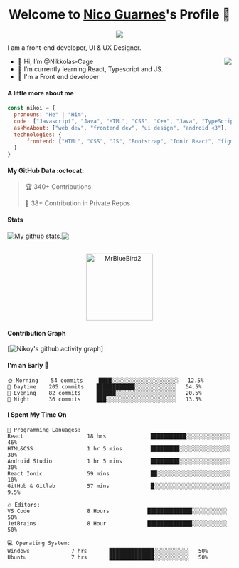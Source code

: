 <p align="center">
  <h1 align="center">Welcome to <a href="https://github.com/Nikkolas-Cage">Nico Guarnes</a>'s Profile 👋</h1>
</p>
<p align="center">
  <a align="center" href="https://github.com/DenverCoder1/readme-typing-svg"><img src="https://readme-typing-svg.herokuapp.com?&font=IBM+Plex+Sans&color=F72EE2&size=25&lines=Welcome+to+my+GitHub+Profile!;I'm+a+Front+end+developer;I'm+a+sleepy+programmer;I'm+a+React+developer" /></a>
</p>
<p>I am a front-end developer, UI & UX Designer.</p>
<img align="right" src="https://media1.giphy.com/media/3oKIPnAiaMCws8nOsE/giphy.gif?cid=ecf05e47ktswty14j5lczfgok5wet5ae7otgg46p4k7wc02q&rid=giphy.gif&ct=g">
<ul>
  <li>👋 Hi, I’m @Nikkolas-Cage</li>
  <li>🌱 I’m currently learning React, Typescript and JS.</li>
  <li>💼 I'm a Front end developer </li>
</ul>

#### A little more about me
```javascript
const nikoi = {
  pronouns: "He" | "Him",
  code: ["Javascript", "Java", "HTML", "CSS", "C++", "Java", "TypeScript", "C#"],
  askMeAbout: ["web dev", "frontend dev", "ui design", "android <3"],
  technologies: {
      frontend: ["HTML", "CSS", "JS", "Bootstrap", "Ionic React", "figma", "Adobe XD"]
  }
}
```

#### My GitHub Data :octocat:
> 🏆 340+ Contributions
 > 
> 🔑 38+ Contribution in Private Repos
 > 

#### Stats
<a href="https://github.com/anuraghazra/github-readme-stats">
  <img align="center" src="https://github-readme-stats.anuraghazra1.vercel.app/api?username=Nikkolas-Cage&show_icons=true&include_all_commits=true&theme=onedark" alt="My github stats" />
</a>
<a href="https://github.com/anuraghazra/github-readme-stats">
  <!-- Change the `github-readme-stats.anuraghazra1.vercel.app` to `github-readme-stats.vercel.app`  -->
  <img align="center" src="https://github-readme-stats.anuraghazra1.vercel.app/api/top-langs/?username=Nikkolas-Cage&layout=compact&theme=onedark" />
</a>
<br />
<br />
<p align="center">
  <img align="center" height="150em" src="https://github-readme-streak-stats.herokuapp.com/?user=Nikkolas-Cage&theme=onedark" alt="MrBlueBird2" />
</p>

#### Contribution Graph
[![Nikoy's github activity graph](https://activity-graph.herokuapp.com/graph?username=Nikkolas-Cage&theme=react-dark)]
<!---
MrBlueBird2/MrBlueBird2 is a ✨ special ✨ repository because its `README.md` (this file) appears on your GitHub profile.
You can click the Preview link to take a look at your changes.
--->

#### I'm an Early 🐤
```text
🌞 Morning    54 commits     ████░░░░░░░░░░░░░░░░░░░░░   12.5% 
🌆 Daytime    205 commits    ████████████░░░░░░░░░░░░░   54.5% 
🌃 Evening    82 commits     ██████░░░░░░░░░░░░░░░░░░░   20.5% 
🌙 Night      36 commits     ███░░░░░░░░░░░░░░░░░░░░░░   13.5%
```

#### I Spent My Time On
```text
💬 Programming Lanuages:
React                    18 hrs              ███████████░░░░░░░░░░░░░░   46% 
HTML&CSS                 1 hr 5 mins         █████████░░░░░░░░░░░░░░░░   30% 
Android Studio           1 hr 5 mins         █████████░░░░░░░░░░░░░░░░   30% 
React Ionic              59 mins             ██░░░░░░░░░░░░░░░░░░░░░░░   10% 
GitHub & Gitlab          57 mins             █░░░░░░░░░░░░░░░░░░░░░░░░   9.5%

🔥 Editors:
VS Code                  8 Hours            ██████████████░░░░░░░░░░░   50% 
JetBrains                8 Hour             ██████████████░░░░░░░░░░░   50%

💻 Operating System:
Windows             7 hrs       ██████████████░░░░░░░░░░░   50%
Ubuntu              7 hrs       ██████████████░░░░░░░░░░░   50%

```


